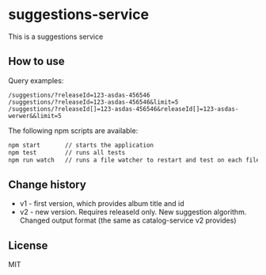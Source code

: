 # suggestions-service

This is a suggestions service

## How to use

Query examples:
~~~
/suggestions/?releaseId=123-asdas-456546
/suggestions/?releaseId=123-asdas-456546&limit=5
/suggestions/?releaseId[]=123-asdas-456546&releaseId[]=123-asdas-werwer&&limit=5
~~~
The following npm scripts are available:

~~~ sh
npm start       // starts the application
npm test        // runs all tests
npm run watch   // runs a file watcher to restart and test on each file change
~~~

## Change history

- v1 - first version, which provides album title and id
- v2 - new version. Requires releaseId only. New suggestion algorithm. Changed output format (the same as catalog-service v2 provides)

## License

MIT
